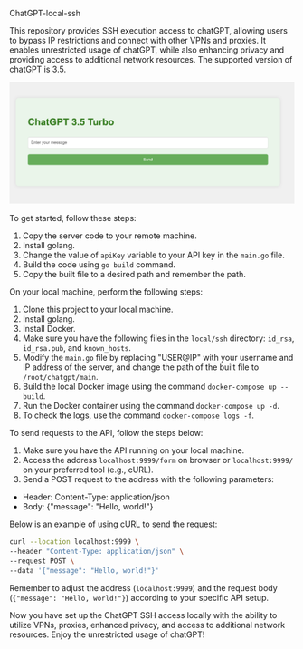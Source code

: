 ChatGPT-local-ssh

This repository provides SSH execution access to chatGPT, allowing users to bypass IP restrictions and connect with other VPNs and proxies. It enables unrestricted usage of chatGPT, while also enhancing privacy and providing access to additional network resources. The supported version of chatGPT is 3.5.

![panel](./panel.png)

To get started, follow these steps:

1. Copy the server code to your remote machine.
2. Install golang.
3. Change the value of `apiKey` variable to your API key in the `main.go` file.
4. Build the code using `go build` command.
5. Copy the built file to a desired path and remember the path.

On your local machine, perform the following steps:

1. Clone this project to your local machine.
2. Install golang.
3. Install Docker.
4. Make sure you have the following files in the `local/ssh` directory: `id_rsa`, `id_rsa.pub`, and `known_hosts`.
5. Modify the `main.go` file by replacing "USER@IP" with your username and IP address of the server, and change the path of the built file to `/root/chatgpt/main`.
6. Build the local Docker image using the command `docker-compose up --build`.
7. Run the Docker container using the command `docker-compose up -d`.
8. To check the logs, use the command `docker-compose logs -f`.

To send requests to the API, follow the steps below:
1. Make sure you have the API running on your local machine.
2. Access the address `localhost:9999/form` on browser or `localhost:9999/` on your preferred tool (e.g., cURL).
3. Send a POST request to the address with the following parameters:
- Header: Content-Type: application/json
- Body: {"message": "Hello, world!"}

Below is an example of using cURL to send the request:
```bash
curl --location localhost:9999 \
--header "Content-Type: application/json" \
--request POST \
--data '{"message": "Hello, world!"}'
```

Remember to adjust the address (`localhost:9999`) and the request body (`{"message": "Hello, world!"}`) according to your specific API setup.

Now you have set up the ChatGPT SSH access locally with the ability to utilize VPNs, proxies, enhanced privacy, and access to additional network resources. Enjoy the unrestricted usage of chatGPT!
